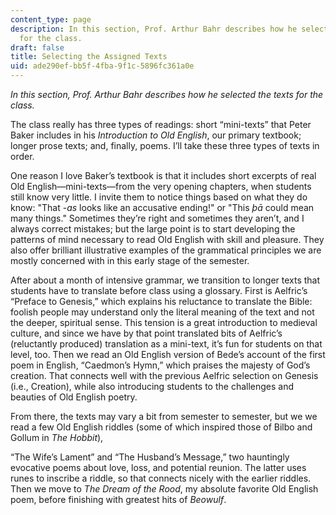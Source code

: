 ```yaml
---
content_type: page
description: In this section, Prof. Arthur Bahr describes how he selected the texts
  for the class.
draft: false
title: Selecting the Assigned Texts
uid: ade290ef-bb5f-4fba-9f1c-5896fc361a0e
---
```

*In this section, Prof. Arthur Bahr describes how he selected the texts for the class.*

The class really has three types of readings: short “mini-texts” that Peter Baker includes in his *Introduction to Old English*, our primary textbook; longer prose texts; and, finally, poems. I’ll take these three types of texts in order.

One reason I love Baker’s textbook is that it includes short excerpts of real Old English—mini-texts—from the very opening chapters, when students still know very little. I invite them to notice things based on what they do know: "That ­-*as* looks like an accusative ending!" or "This *þā* could mean many things." Sometimes they’re right and sometimes they aren’t, and I always correct mistakes; but the large point is to start developing the patterns of mind necessary to read Old English with skill and pleasure. They also offer brilliant illustrative examples of the grammatical principles we are mostly concerned with in this early stage of the semester.

After about a month of intensive grammar, we transition to longer texts that students have to translate before class using a glossary. First is Aelfric’s “Preface to Genesis,” which explains his reluctance to translate the Bible: foolish people may understand only the literal meaning of the text and not the deeper, spiritual sense. This tension is a great introduction to medieval culture, and since we have by that point translated bits of Aelfric’s (reluctantly produced) translation as a mini-text, it’s fun for students on that level, too. Then we read an Old English version of Bede’s account of the first poem in English, “Caedmon’s Hymn,” which praises the majesty of God’s creation. That connects well with the previous Aelfric selection on Genesis (i.e., Creation), while also introducing students to the challenges and beauties of Old English poetry.

From there, the texts may vary a bit from semester to semester, but we we read a few Old English riddles (some of which inspired those of Bilbo and Gollum in *The Hobbit*), 

“The Wife’s Lament” and “The Husband’s Message,” two hauntingly evocative poems about love, loss, and potential reunion. The latter uses runes to inscribe a riddle, so that connects nicely with the earlier riddles. Then we move to *The Dream of the Rood*, my absolute favorite Old English poem, before finishing with greatest hits of *Beowulf*.